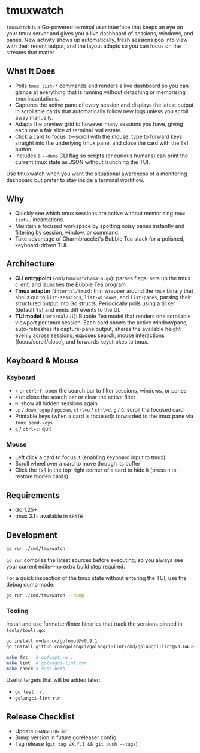 # tmuxwatch

`tmuxwatch` is a Go-powered terminal user interface that keeps an eye on your tmux server and gives you a live dashboard of sessions, windows, and panes. New activity shows up automatically, fresh sessions pop into view with their recent output, and the layout adapts so you can focus on the streams that matter.

## What It Does

- Polls `tmux list-*` commands and renders a live dashboard so you can glance at everything that is running without detaching or memorising `tmux` incantations.
- Captures the active pane of every session and displays the latest output in scrollable cards that automatically follow new logs unless you scroll away manually.
- Adapts the preview grid to however many sessions you have, giving each one a fair slice of terminal real estate.
- Click a card to focus it—scroll with the mouse, type to forward keys straight into the underlying tmux pane, and close the card with the `[x]` button.
- Includes a `--dump` CLI flag so scripts (or curious humans) can print the current tmux state as JSON without launching the TUI.

Use tmuxwatch when you want the situational awareness of a monitoring dashboard but prefer to stay inside a terminal workflow.

## Why

- Quickly see which tmux sessions are active without memorising `tmux list-…` incantations.
- Maintain a focused workspace by spotting noisy panes instantly and filtering by session, window, or command.
- Take advantage of Charmbracelet's Bubble Tea stack for a polished, keyboard-driven TUI.

## Architecture

- **CLI entrypoint** (`cmd/tmuxwatch/main.go`): parses flags, sets up the tmux client, and launches the Bubble Tea program.
- **Tmux adapter** (`internal/tmux`): thin wrapper around the `tmux` binary that shells out to `list-sessions`, `list-windows`, and `list-panes`, parsing their structured output into Go structs. Periodically polls using a ticker (default 1 s) and emits diff events to the UI.
- **TUI model** (`internal/ui`): Bubble Tea model that renders one scrollable viewport per tmux session. Each card shows the active window/pane, auto-refreshes its capture-pane output, shares the available height evenly across sessions, exposes search, mouse interactions (focus/scroll/close), and forwards keystrokes to tmux.

## Keyboard & Mouse

### Keyboard

- `/` or `ctrl+f`: open the search bar to filter sessions, windows, or panes
- `esc`: close the search bar or clear the active filter
- `H`: show all hidden sessions again
- `up` / `down`, `pgup` / `pgdown`, `ctrl+u` / `ctrl+d`, `g` / `G`: scroll the focused card
- Printable keys (when a card is focused): forwarded to the tmux pane via `tmux send-keys`
- `q` / `ctrl+c`: quit

### Mouse

- Left click a card to focus it (enabling keyboard input to tmux)
- Scroll wheel over a card to move through its buffer
- Click the `[x]` in the top-right corner of a card to hide it (press `H` to restore hidden cards)

## Requirements

- Go 1.25+
- tmux 3.1+ available in `$PATH`

## Development

```bash
go run ./cmd/tmuxwatch
```

`go run` compiles the latest sources before executing, so you always see your current edits—no extra build step required.

For a quick inspection of the tmux state without entering the TUI, use the debug dump mode:

```bash
go run ./cmd/tmuxwatch --dump
```

### Tooling

Install and use formatter/linter binaries that track the versions pinned in `tools/tools.go`:

```bash
go install mvdan.cc/gofumpt@v0.9.1
go install github.com/golangci/golangci-lint/cmd/golangci-lint@v1.64.8

make fmt   # gofumpt -w .
make lint  # golangci-lint run
make check # runs both
```

Useful targets that will be added later:

- `go test ./...`
- `golangci-lint run`

## Release Checklist

- Update `CHANGELOG.md`
- Bump version in future goreleaser config
- Tag release (`git tag vX.Y.Z && git push --tags`)
